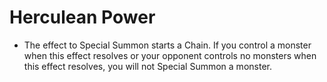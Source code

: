 # Herculean Power

*   The effect to Special Summon starts a Chain. If you control a monster when this effect resolves or your opponent controls no monsters when this effect resolves, you will not Special Summon a monster.
